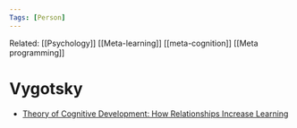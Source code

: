 ```yaml
---
Tags: [Person]
---
```

Related: [[Psychology]] [[Meta-learning]] [[meta-cognition]] [[Meta programming]]

# Vygotsky
- [Theory of Cognitive Development: How Relationships Increase Learning](https://www.youtube.com/watch?v=8I2hrSRbmHE)
